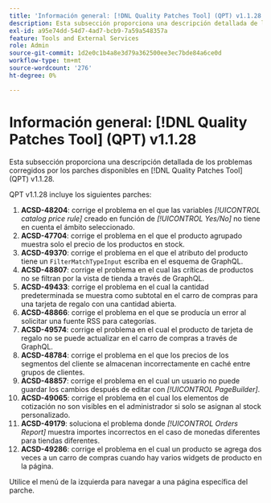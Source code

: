 ```yaml
---
title: 'Información general: [!DNL Quality Patches Tool] (QPT) v1.1.28'
description: Esta subsección proporciona una descripción detallada de los problemas corregidos por los parches disponibles en [!DNL Quality Patches Tool] (QPT) v1.1.28.
exl-id: a95e74dd-54d7-4ad7-bcb9-7a59a548357a
feature: Tools and External Services
role: Admin
source-git-commit: 1d2e0c1b4a8e3d79a362500ee3ec7bde84a6ce0d
workflow-type: tm+mt
source-wordcount: '276'
ht-degree: 0%

---
```


# Información general: [!DNL Quality Patches Tool] (QPT) v1.1.28

Esta subsección proporciona una descripción detallada de los problemas corregidos por los parches disponibles en [!DNL Quality Patches Tool] (QPT) v1.1.28.

QPT v1.1.28 incluye los siguientes parches:

1. **ACSD-48204**: corrige el problema en el que las variables *[!UICONTROL catalog price rule]* creado en función de *[!UICONTROL Yes/No]* no tiene en cuenta el ámbito seleccionado.
1. **ACSD-47704**: corrige el problema en el que el producto agrupado muestra solo el precio de los productos en stock.
1. **ACSD-49370**: corrige el problema en el que el atributo del producto tiene un `FilterMatchTypeInput` escriba en el esquema de GraphQL.
1. **ACSD-48807**: corrige el problema en el cual las críticas de productos no se filtran por la vista de tienda a través de GraphQL.
1. **ACSD-49433**: corrige el problema en el cual la cantidad predeterminada se muestra como subtotal en el carro de compras para una tarjeta de regalo con una cantidad abierta.
1. **ACSD-48866**: corrige el problema en el que se producía un error al solicitar una fuente RSS para categorías.
1. **ACSD-49574**: corrige el problema en el cual el producto de tarjeta de regalo no se puede actualizar en el carro de compras a través de GraphQL.
1. **ACSD-48784**: corrige el problema en el que los precios de los segmentos del cliente se almacenan incorrectamente en caché entre grupos de clientes.
1. **ACSD-48857**: corrige el problema en el cual un usuario no puede guardar los cambios después de editar con *[!UICONTROL PageBuilder]*.
1. **ACSD-49065**: corrige el problema en el cual los elementos de cotización no son visibles en el administrador si solo se asignan al stock personalizado.
1. **ACSD-49179**: soluciona el problema donde *[!UICONTROL Orders Report]* muestra importes incorrectos en el caso de monedas diferentes para tiendas diferentes.
1. **ACSD-49286**: corrige el problema en el cual un producto se agrega dos veces a un carro de compras cuando hay varios widgets de producto en la página.

Utilice el menú de la izquierda para navegar a una página específica del parche.
